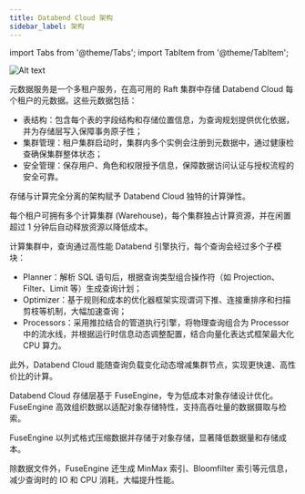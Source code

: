 ```yaml
---
title: Databend Cloud 架构
sidebar_label: 架构
---
```


import Tabs from '@theme/Tabs';
import TabItem from '@theme/TabItem';

![Alt text](@site/static/img/documents/overview/2.png)

<Tabs groupId="databendlay">
<TabItem value="Meta-Service Layer" label="元数据服务层">

元数据服务是一个多租户服务，在高可用的 Raft 集群中存储 Databend Cloud 每个租户的元数据。这些元数据包括：

- 表结构：包含每个表的字段结构和存储位置信息，为查询规划提供优化依据，并为存储层写入保障事务原子性；
- 集群管理：租户集群启动时，集群内多个实例会注册到元数据中，通过健康检查确保集群整体状态；
- 安全管理：保存用户、角色和权限授予信息，保障数据访问认证与授权流程的安全可靠。

</TabItem>
<TabItem value="Compute Layer" label="计算层">

存储与计算完全分离的架构赋予 Databend Cloud 独特的计算弹性。

每个租户可拥有多个计算集群 (Warehouse)，每个集群独占计算资源，并在闲置超过 1 分钟后自动释放资源以降低成本。

计算集群中，查询通过高性能 Databend 引擎执行，每个查询会经过多个子模块：

- Planner：解析 SQL 语句后，根据查询类型组合操作符（如 Projection、Filter、Limit 等）生成查询计划；
- Optimizer：基于规则和成本的优化器框架实现谓词下推、连接重排序和扫描剪枝等机制，大幅加速查询；
- Processors：采用推拉结合的管道执行引擎，将物理查询组合为 Processor 中的流水线，并根据运行时信息动态调整配置，结合向量化表达式框架最大化 CPU 算力。

此外，Databend Cloud 能随查询负载变化动态增减集群节点，实现更快速、高性价比的计算。

</TabItem>
<TabItem value="Storage Layer" label="存储层">

Databend Cloud 存储层基于 FuseEngine，专为低成本对象存储设计优化。FuseEngine 高效组织数据以适配对象存储特性，支持高吞吐量的数据摄取与检索。

FuseEngine 以列式格式压缩数据并存储于对象存储，显著降低数据量和存储成本。

除数据文件外，FuseEngine 还生成 MinMax 索引、Bloomfilter 索引等元信息，减少查询时的 IO 和 CPU 消耗，大幅提升性能。

</TabItem>
</Tabs>